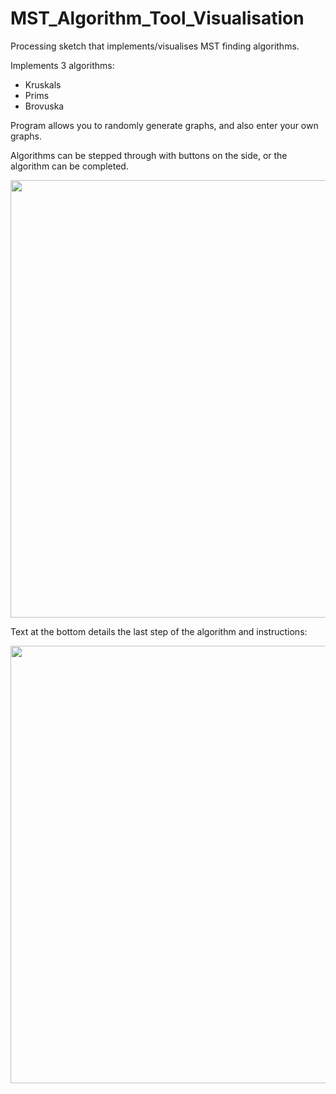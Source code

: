 # MST_Algorithm_Tool_Visualisation
Processing sketch that implements/visualises MST finding algorithms.

Implements 3 algorithms:
- Kruskals
- Prims
- Brovuska

Program allows you to randomly generate graphs, and also enter your own graphs.

Algorithms can be stepped through with buttons on the side, or the algorithm can be completed.

<img src="https://user-images.githubusercontent.com/47477832/156785929-23694576-7aec-4339-815b-e05a81ec0ace.PNG" width="700">

Text at the bottom details the last step of the algorithm and instructions:

<img src="https://user-images.githubusercontent.com/47477832/156786429-806df13d-e8ea-4496-a2bf-b75b22a3037a.PNG" width="700">
